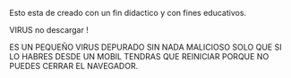Esto esta de creado con un fin didactico y con fines educativos.

VIRUS no descargar ! 

ES UN PEQUEÑO VIRUS DEPURADO SIN NADA MALICIOSO SOLO QUE SI LO HABRES DESDE UN MOBIL TENDRAS QUE REINICIAR PORQUE NO PUEDES CERRAR EL NAVEGADOR. 
